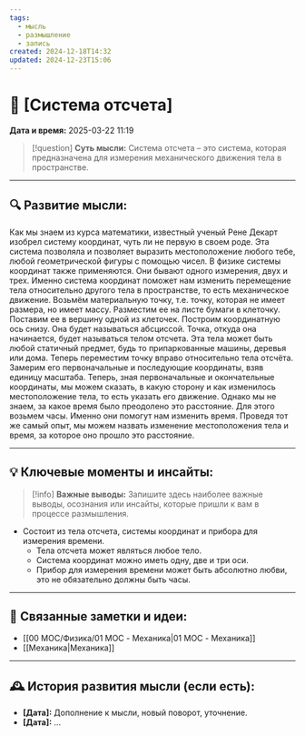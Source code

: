 ```yaml
---
tags:
  - мысль
  - размышление
  - запись
created: 2024-12-18T14:32
updated: 2024-12-23T15:06
---
```


# 💭  [Система отсчета]

**Дата и время:** 2025-03-22 11:19

> [!question] **Суть мысли:**
> Система отсчета – это система, которая предназначена для измерения механического движения тела в пространстве.

---

## 🔍 Развитие мысли:

Как мы знаем из курса математики, известный ученый Рене Декарт изобрел систему координат, чуть ли не первую в своем роде. Эта система позволяла и позволяет выразить местоположение любого тебе, любой геометрической фигуры с помощью чисел. В физике системы координат также применяются. Они бывают одного измерения, двух и трех. Именно система координат поможет нам изменить перемещение тела относительно другого тела в пространстве, то есть механическое движение. 
Возьмём материальную точку, т.е. точку, которая не имеет размера, но имеет массу. Разместим ее на листе бумаги в клеточку. Поставим ее в вершину одной из клеточек. Построим координатную ось снизу. Она будет называться абсциссой. Точка, откуда она начинается, будет называться телом отсчета. Эта тела может быть любой статичный предмет, будь то припаркованные машины, деревья или дома. 
Теперь переместим точку вправо относительно тела отсчёта. Замерим его первоначальные и последующие координаты, взяв единицу масштаба. Теперь, зная первоначальные и окончательные координаты, мы можем сказать, в какую сторону и как изменилось местоположение тела, то есть указать его движение.
Однако мы не знаем, за какое время было преодолено это расстояние. Для этого возьмем часы. Именно они помогут нам изменить время. Проведя тот же самый опыт, мы можем назвать изменение местоположения тела и время, за которое оно прошло это расстояние.

---

## 💡 Ключевые моменты и инсайты:

> [!info] **Важные выводы:**
> Запишите здесь наиболее важные выводы, осознания или инсайты, которые пришли к вам в процессе размышления.

- Состоит из тела отсчета, системы координат и прибора для измерения времени.
	- Тела отсчета может являться любое тело. 
	- Система координат можно иметь одну, две и три оси. 
	- Прибор для измерения времени может быть абсолютно любви, это не обязательно должны быть часы. 

---

## 🔄 Связанные заметки и идеи:

- [[00 MOC/Физика/01 MOC - Механика|01 MOC - Механика]]
- [[Механика|Механика]]

---

## 🕰️ История развития мысли (если есть):

* **[Дата]:**  Дополнение к мысли, новый поворот, уточнение.
* **[Дата]:**  ...